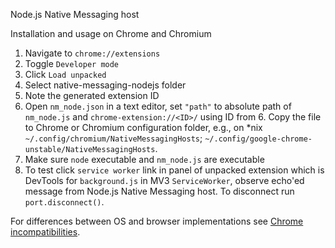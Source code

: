 Node.js Native Messaging host

Installation and usage on Chrome and Chromium

1. Navigate to `chrome://extensions`
2. Toggle `Developer mode`
3. Click `Load unpacked`
4. Select native-messaging-nodejs folder
5. Note the generated extension ID
6. Open `nm_node.json` in a text editor, set `"path"` to absolute path of `nm_node.js` and `chrome-extension://<ID>/` using ID from 6. Copy the file to Chrome or Chromium configuration folder, e.g., on \*nix `~/.config/chromium/NativeMessagingHosts`; `~/.config/google-chrome-unstable/NativeMessagingHosts`.
7. Make sure `node` executable and `nm_node.js` are executable
8. To test click `service worker` link in panel of unpacked extension which is DevTools for `background.js` in MV3 `ServiceWorker`, observe echo'ed message from Node.js Native Messaging host. To disconnect run `port.disconnect()`.

For differences between OS and browser implementations see [Chrome incompatibilities](https://developer.mozilla.org/en-US/docs/Mozilla/Add-ons/WebExtensions/Chrome_incompatibilities#native_messaging).
